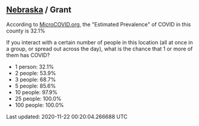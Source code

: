 
## [Nebraska](/united-states/nebraska) / Grant

According to [MicroCOVID.org](http://microcovid.org),
the "Estimated Prevalence" of COVID in this county is 32.1%

If you interact with a certain number of people in this location
(all at once in a group, or spread out across the day), what is the chance that
1 or more of them has COVID?

- 1 person: 32.1%
- 2 people: 53.9%
- 3 people: 68.7%
- 5 people: 85.6%
- 10 people: 97.9%
- 25 people: 100.0%
- 100 people: 100.0%

Last updated: 2020-11-22 00:20:04.266688 UTC
